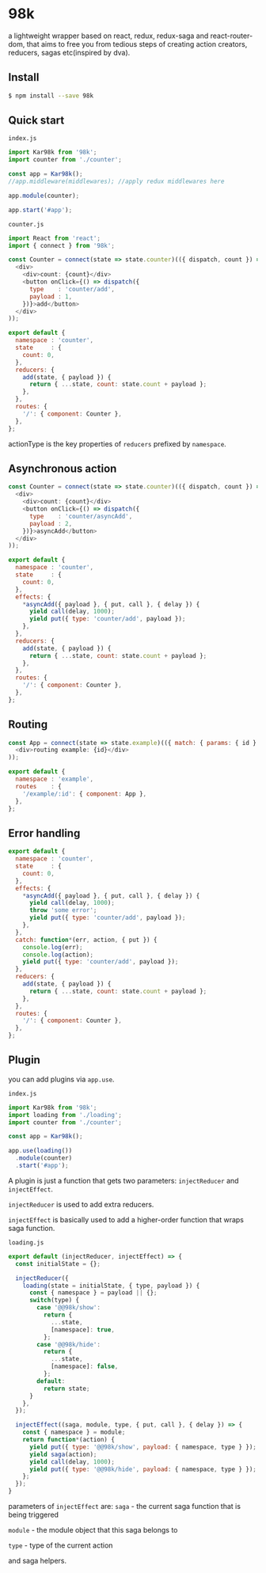 # 98k
a lightweight wrapper based on react, redux, redux-saga and react-router-dom, that aims to free you from tedious steps of creating action creators, reducers, sagas etc(inspired by dva).

## Install
```sh
$ npm install --save 98k
```

## Quick start
`index.js`
```javascript
import Kar98k from '98k';
import counter from './counter';

const app = Kar98k();
//app.middleware(middlewares); //apply redux middlewares here

app.module(counter);

app.start('#app');
```

`counter.js`
```javascript
import React from 'react';
import { connect } from '98k';

const Counter = connect(state => state.counter)(({ dispatch, count }) => (
  <div>
    <div>count: {count}</div>
    <button onClick={() => dispatch({
      type    : 'counter/add',
      payload : 1,
    })}>add</button>
  </div>
));

export default {
  namespace : 'counter',
  state     : {
    count: 0,
  },
  reducers: {
    add(state, { payload }) {
      return { ...state, count: state.count + payload };
    },
  },
  routes: {
    '/': { component: Counter },
  },
};
```
actionType is the key properties of `reducers` prefixed by `namespace`.

## Asynchronous action
```javascript
const Counter = connect(state => state.counter)(({ dispatch, count }) => (
  <div>
    <div>count: {count}</div>
    <button onClick={() => dispatch({
      type    : 'counter/asyncAdd',
      payload : 2,
    })}>asyncAdd</button>
  </div>
));

export default {
  namespace : 'counter',
  state     : {
    count: 0,
  },
  effects: {
    *asyncAdd({ payload }, { put, call }, { delay }) {
      yield call(delay, 1000);
      yield put({ type: 'counter/add', payload });
    },
  },
  reducers: {
    add(state, { payload }) {
      return { ...state, count: state.count + payload };
    },
  },
  routes: {
    '/': { component: Counter },
  },
};
```

## Routing
```javascript
const App = connect(state => state.example)(({ match: { params: { id } } }) => (
  <div>routing example: {id}</div>
));

export default {
  namespace : 'example',
  routes    : {
    '/example/:id': { component: App },
  },
};
```

## Error handling
```javascript
export default {
  namespace : 'counter',
  state     : {
    count: 0,
  },
  effects: {
    *asyncAdd({ payload }, { put, call }, { delay }) {
      yield call(delay, 1000);
      throw 'some error';
      yield put({ type: 'counter/add', payload });
    },
  },
  catch: function*(err, action, { put }) {
    console.log(err);
    console.log(action);
    yield put({ type: 'counter/add', payload });
  },
  reducers: {
    add(state, { payload }) {
      return { ...state, count: state.count + payload };
    },
  },
  routes: {
    '/': { component: Counter },
  },
};
```

## Plugin
you can add plugins via `app.use`. 

`index.js`
```javascript
import Kar98k from '98k';
import loading from './loading';
import counter from './counter';

const app = Kar98k();

app.use(loading())
  .module(counter)
  .start('#app');
```

A plugin is just a function that gets two parameters: `injectReducer` and `injectEffect`.

`injectReducer` is used to add extra reducers.

`injectEffect` is basically used to add a higher-order function that wraps saga function.

`loading.js`
```javascript
export default (injectReducer, injectEffect) => {
  const initialState = {};

  injectReducer({
    loading(state = initialState, { type, payload }) {
      const { namespace } = payload || {};
      switch(type) {
        case '@@98k/show':
          return { 
            ...state, 
            [namespace]: true,
          };
        case '@@98k/hide':
          return { 
            ...state, 
            [namespace]: false,
          };
        default:
          return state;
      }
    },
  });

  injectEffect((saga, module, type, { put, call }, { delay }) => {
    const { namespace } = module;
    return function*(action) {
      yield put({ type: '@@98k/show', payload: { namespace, type } });
      yield saga(action);
      yield call(delay, 1000);
      yield put({ type: '@@98k/hide', payload: { namespace, type } });
    };
  });
}
```
parameters of `injectEffect` are: 
`saga` - the current saga function that is being triggered

`module` - the module object that this saga belongs to

`type` - type of the current action

and saga helpers.
